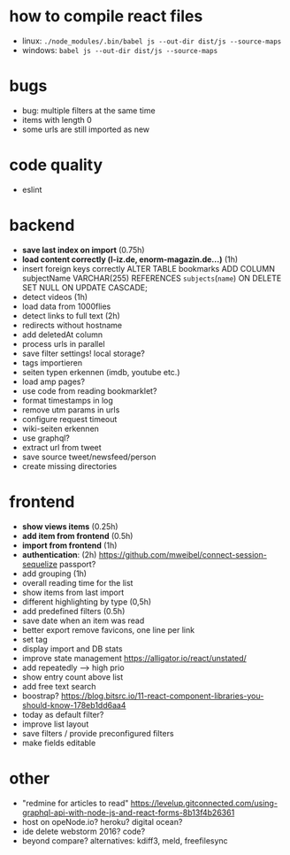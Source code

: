 # how to compile react files

- linux:
```./node_modules/.bin/babel js --out-dir dist/js --source-maps```
- windows:
```babel js --out-dir dist/js --source-maps```

# bugs

- bug: multiple filters at the same time
- items with length 0
- some urls are still imported as new

# code quality

- eslint

# backend

- **save last index on import** (0.75h)
- **load content correctly (l-iz.de, enorm-magazin.de...)** (1h)
- insert foreign keys correctly
ALTER TABLE bookmarks ADD COLUMN subjectName VARCHAR(255) REFERENCES `subjects`(`name`) ON DELETE SET NULL ON UPDATE CASCADE;
- detect videos (1h)
- load data from 1000flies
- detect links to full text (2h)
- redirects without hostname
- add deletedAt column
- process urls in parallel
- save filter settings! local storage?
- tags importieren
- seiten typen erkennen (imdb, youtube etc.)
- load amp pages?
- use code from reading bookmarklet?
- format timestamps in log
- remove utm params in urls
- configure request timeout
- wiki-seiten erkennen
- use graphql?
- extract url from tweet
- save source tweet/newsfeed/person
- create missing directories

# frontend

- **show views items** (0.25h)
- **add item from frontend** (0.5h)
- **import from frontend** (1h)
- **authentication**: (2h)
https://github.com/mweibel/connect-session-sequelize
passport?
- add grouping (1h)
- overall reading time for the list
- show items from last import
- different highlighting by type (0,5h)
- add predefined filters (0.5h)
- save date when an item was read
- better export
remove favicons, one line per link
- set tag
- display import and DB stats
- improve state management
https://alligator.io/react/unstated/
- add repeatedly --> high prio
- show entry count above list
- add free text search
- boostrap?
https://blog.bitsrc.io/11-react-component-libraries-you-should-know-178eb1dd6aa4
- today as default filter?
- improve list layout
- save filters / provide preconfigured filters
- make fields editable

# other

- "redmine for articles to read"
https://levelup.gitconnected.com/using-graphql-api-with-node-js-and-react-forms-8b13f4b26361
- host on opeNode.io?
heroku? digital ocean?
- ide
delete webstorm 2016?
code?
- beyond compare?
alternatives: kdiff3, meld, freefilesync
